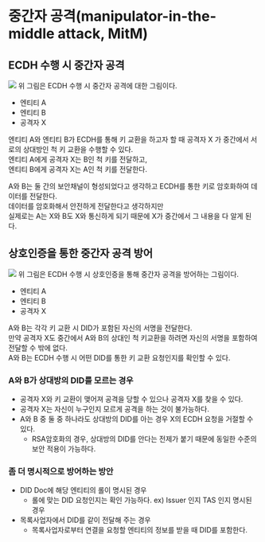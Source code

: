 # 중간자 공격(manipulator-in-the-middle attack, MitM)
## ECDH 수행 시 중간자 공격
![](../../assets/ecdh_middle_attack.png)
위 그림은 ECDH 수행 시 중간자 공격에 대한 그림이다.
- 엔티티 A
- 엔티티 B
- 공격자 X

엔티티 A와 엔티티 B가 ECDH를 통해 키 교환을 하고자 할 때 공격자 X 가 중간에서 서로의 상대방인 척 키 교환을 수행할 수 있다.<br>
엔티티 A에게 공격자 X는 B인 척 키를 전달하고,<br>
엔티티 B에게 공격자 X는 A인 척 키를 전달한다.<br>

A와 B는 둘 간의 보안채널이 형성되었다고 생각하고 ECDH를 통한 키로 암호화하여 데이터를 전달한다.<br>
데이터를 암호화해서 안전하게 전달한다고 생각하지만 <br>
실제로는 A는 X와 B도 X와 통신하게 되기 때문에 X가 중간에서 그 내용을 다 알게 된다.

## 상호인증을 통한 중간자 공격 방어
![](../../assets/auth_safe_middle_attack.png)
위 그림은 ECDH 수행 시 상호인증을 통해 중간자 공격을 방어하는 그림이다.
- 엔티티 A
- 엔티티 B
- 공격자 X

A와 B는 각각 키 교환 시 DID가 포함된 자신의 서명을 전달한다.<br>
만약 공격자 X도 중간에서 A와 B의 상대인 척 키교환을 하려면 자신의 서명을 포함하여 전달할 수 밖에 없다.<br>
A와 B는 ECDH 수행 시 어떤 DID를 통한 키 교환 요청인지를 확인할 수 있다.<br>

### A와 B가 상대방의 DID를 모르는 경우
- 공격자 X와 키 교환이 맺어져 공격을 당할 수 있으나 공격자 X를 찾을 수 있다.
- 공격자 X는 자신이 누구인지 모르게 공격을 하는 것이 불가능하다.
- A와 B 중 둘 중 하나라도 상대방의 DID를 아는 경우 X의 ECDH 요청을 거절할 수 있다.
    - RSA암호화의 경우, 상대방의 DID를 안다는 전제가 붙기 때문에 동일한 수준의 보안 적용이 가능하다.

### 좀 더 명시적으로 방어하는 방안
- DID Doc에 해당 엔티티의 롤이 명시된 경우
    - 롤에 맞는 DID 요청인지는 확인 가능하다.  ex) Issuer 인지 TAS 인지 명시된 경우
- 목록사업자에서 DID를 같이 전달해 주는 경우
    - 목록사업자로부터 연결을 요청할 엔티티의 정보를 받을 때 DID를 포함한다.
